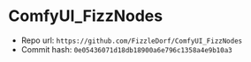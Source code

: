 # ComfyUI_FizzNodes
- Repo url: `https://github.com/FizzleDorf/ComfyUI_FizzNodes`
- Commit hash: `0e05436071d18db18900a6e796c1358a4e9b10a3`